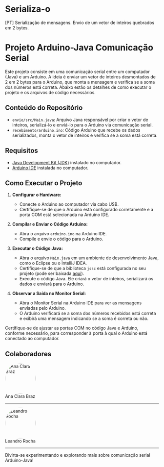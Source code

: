 # Serializa-o
[PT] Serialização de mensagens. Envio de um vetor de inteiros quebrados em 2 bytes.
# Projeto Arduino-Java Comunicação Serial

Este projeto consiste em uma comunicação serial entre um computador (Java) e um Arduino. A ideia é enviar um vetor de inteiros desmontados de 2 em 2 bytes para o Arduino, que monta a mensagem e verifica se a soma dos números está correta. Abaixo estão os detalhes de como executar o projeto e os arquivos de código necessários.

## Conteúdo do Repositório

- `envio/src/Main.java`: Arquivo Java responsável por criar o vetor de inteiros, serializá-lo e enviá-lo para o Arduino via comunicação serial.
- `recebimento/arduino.ino`: Código Arduino que recebe os dados serializados, monta o vetor de inteiros e verifica se a soma está correta.

## Requisitos

- [Java Development Kit (JDK)](https://www.oracle.com/java/technologies/javase-jdk15-downloads.html) instalado no computador.
- [Arduino IDE](https://www.arduino.cc/en/Main/Software) instalada no computador.

## Como Executar o Projeto

1. **Configurar o Hardware:**
   - Conecte o Arduino ao computador via cabo USB.
   - Certifique-se de que o Arduino está configurado corretamente e a porta COM está selecionada na Arduino IDE.

2. **Compilar e Enviar o Código Arduino:**
   - Abra o arquivo `arduino.ino` na Arduino IDE.
   - Compile e envie o código para o Arduino.

3. **Executar o Código Java:**
   - Abra o arquivo `Main.java` em um ambiente de desenvolvimento Java, como o Eclipse ou o IntelliJ IDEA.
   - Certifique-se de que a biblioteca `jssc` está configurada no seu projeto (pode ser baixada [aqui](https://github.com/java-native/jssc)).
   - Execute o código Java. Ele criará o vetor de inteiros, serializará os dados e enviará para o Arduino.

4. **Observar a Saída no Monitor Serial:**
   - Abra o Monitor Serial na Arduino IDE para ver as mensagens enviadas pelo Arduino.
   - O Arduino verificará se a soma dos números recebidos está correta e exibirá uma mensagem indicando se a soma é correta ou não.

Certifique-se de ajustar as portas COM no código Java e Arduino, conforme necessário, para corresponder à porta à qual o Arduino está conectado ao computador.

## Colaboradores
<a href="https://github.com/CacauRowe" style="text-decoration: none">
    <img src="https://avatars.githubusercontent.com/u/62967461?v=4" alt="Ana Clara Braz" style="width: 100px; border-radius: 50%">
    <br>
    Ana Clara Braz
</a>

<hr>

<a href="https://github.com/LeandroRochAlg" style="text-decoration: none">
    <img src="https://avatars.githubusercontent.com/u/87719561?v=4" alt="Leandro Rocha" style="width: 100px; border-radius: 50%">
    <br>
    Leandro Rocha
</a>

<hr>

Divirta-se experimentando e explorando mais sobre comunicação serial Arduino-Java!
